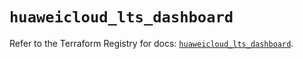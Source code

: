 # `huaweicloud_lts_dashboard`

Refer to the Terraform Registry for docs: [`huaweicloud_lts_dashboard`](https://registry.terraform.io/providers/huaweicloud/huaweicloud/1.71.1/docs/resources/lts_dashboard).
